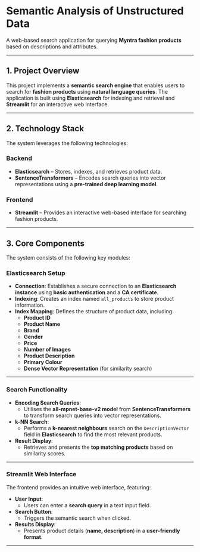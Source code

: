# **Semantic Analysis of Unstructured Data**
A web-based search application for querying **Myntra fashion products** based on descriptions and attributes.

---

## **1. Project Overview**
This project implements a **semantic search engine** that enables users to search for **fashion products** using **natural language queries**. The application is built using **Elasticsearch** for indexing and retrieval and **Streamlit** for an interactive web interface.

---

## **2. Technology Stack**
The system leverages the following technologies:

### **Backend**
- **Elasticsearch** – Stores, indexes, and retrieves product data.
- **SentenceTransformers** – Encodes search queries into vector representations using a **pre-trained deep learning model**.

### **Frontend**
- **Streamlit** – Provides an interactive web-based interface for searching fashion products.

---

## **3. Core Components**
The system consists of the following key modules:

### **Elasticsearch Setup**
- **Connection**: Establishes a secure connection to an **Elasticsearch instance** using **basic authentication** and a **CA certificate**.
- **Indexing**: Creates an index named `all_products` to store product information.
- **Index Mapping**: Defines the structure of product data, including:
  - **Product ID**
  - **Product Name**
  - **Brand**
  - **Gender**
  - **Price**
  - **Number of Images**
  - **Product Description**
  - **Primary Colour**
  - **Dense Vector Representation** (for similarity search)

---

### **Search Functionality**
- **Encoding Search Queries**:
  - Utilises the **all-mpnet-base-v2 model** from **SentenceTransformers** to transform search queries into vector representations.
- **k-NN Search**:
  - Performs a **k-nearest neighbours** search on the `DescriptionVector` field in **Elasticsearch** to find the most relevant products.
- **Result Display**:
  - Retrieves and presents the **top matching products** based on similarity scores.

---

### **Streamlit Web Interface**
The frontend provides an intuitive web interface, featuring:
- **User Input**:
  - Users can enter a **search query** in a text input field.
- **Search Button**:
  - Triggers the semantic search when clicked.
- **Results Display**:
  - Presents product details (**name, description**) in a **user-friendly format**.

---
